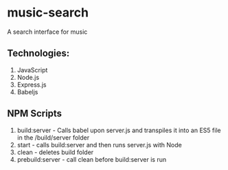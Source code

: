 # music-search
A search interface for music

## Technologies:
1. JavaScript
2. Node.js
3. Express.js
4. Babeljs

## NPM Scripts
1. build:server - Calls babel upon server.js and transpiles it into an ES5 file in the /build/server folder
2. start - calls build:server and then runs server.js with Node
3. clean - deletes build folder
4. prebuild:server - call clean before build:server is run
